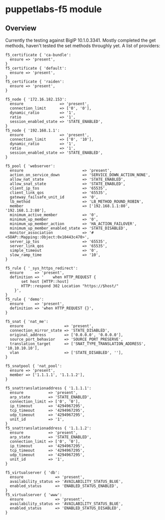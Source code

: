 # puppetlabs-f5 module
## Overview
Currently the testing against BigIP 10.1.0.3341. Mostly completed the get methods, haven't tested the set methods throughly yet. A list of providers:

    f5_certificate { 'ca-bundle':
      ensure => 'present',
    }
    f5_certificate { 'default':
      ensure => 'present',
    }
    f5_certificate { 'raiden':
      ensure => 'present',
    }

    f5_node { '172.16.182.153':
      ensure                => 'present',
      connection_limit      => ['0', '0'],
      dynamic_ratio         => '1',
      ratio                 => '1',
      session_enabled_state => 'STATE_ENABLED',
    }
    f5_node { '192.168.1.1':
      ensure                => 'present',
      connection_limit      => ['0', '10'],
      dynamic_ratio         => '1',
      ratio                 => '1',
      session_enabled_state => 'STATE_ENABLED',
    }

    f5_pool { 'webserver':
      ensure                          => 'present',
      action_on_service_down          => 'SERVICE_DOWN_ACTION_NONE',
      allow_nat_state                 => 'STATE_ENABLED',
      allow_snat_state                => 'STATE_ENABLED',
      client_ip_tos                   => '65535',
      client_link_qos                 => '65535',
      gateway_failsafe_unit_id        => '0',
      lb_method                       => 'LB_METHOD_ROUND_ROBIN',
      member                          => ['192.168.1.1:80', '192.168.1.2:80'],
      minimum_active_member           => '0',
      minimum_up_member               => '0',
      minimum_up_member_action        => 'HA_ACTION_FAILOVER',
      minimum_up_member_enabled_state => 'STATE_DISABLED',
      monitor_association             => '#<SOAP::Mapping::Object:0x10443c470>',
      server_ip_tos                   => '65535',
      server_link_qos                 => '65535',
      simple_timeout                  => '0',
      slow_ramp_time                  => '10',
    }

    f5_rule { '_sys_https_redirect':
      ensure     => 'present',
      definition => '    when HTTP_REQUEST {
           set host [HTTP::host]
           HTTP::respond 302 Location "https://$host/"
        }',
    }
    f5_rule { 'demo':
      ensure     => 'present',
      definition => 'when HTTP_REQUEST {}',
    }

    f5_snat { 'nat_me':
      ensure                  => 'present',
      connection_mirror_state => 'STATE_DISABLED',
      original_address        => ['0.0.0.0', '0.0.0.0'],
      source_port_behavior    => 'SOURCE_PORT_PRESERVE',
      translation_target      => ['SNAT_TYPE_TRANSLATION_ADDRESS', '10.10.10.10'],
      vlan                    => ['STATE_DISABLED', ''],
    }

    f5_snatpool { 'nat_pool':
      ensure => 'present',
      member => ['1.1.1.1', '1.1.1.2'],
    }

    f5_snattranslationaddress { '1.1.1.1':
      ensure           => 'present',
      arp_state        => 'STATE_ENABLED',
      connection_limit => ['0', '0'],
      ip_timeout       => '4294967295',
      tcp_timeout      => '4294967295',
      udp_timeout      => '4294967295',
      unit_id          => '1',
    }
    f5_snattranslationaddress { '1.1.1.2':
      ensure           => 'present',
      arp_state        => 'STATE_ENABLED',
      connection_limit => ['0', '0'],
      ip_timeout       => '4294967295',
      tcp_timeout      => '4294967295',
      udp_timeout      => '4294967295',
      unit_id          => '1',
    }

    f5_virtualserver { 'db':
      ensure              => 'present',
      availability_status => 'AVAILABILITY_STATUS_BLUE',
      enabled_status      => 'ENABLED_STATUS_ENABLED',
    }
    f5_virtualserver { 'www':
      ensure              => 'present',
      availability_status => 'AVAILABILITY_STATUS_BLUE',
      enabled_status      => 'ENABLED_STATUS_DISABLED',
    }

